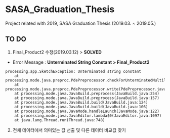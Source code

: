 # SASA_Graduation_Thesis
Project related with 2019, SASA Graduation Thesis (2019.03. ~ 2019.05.)  

## TO DO  
1) Final_Product2 수정(2019.03.12) > **SOLVED**  
- Error Message : **Unterminated String Constant > Final_Product2**  
<pre><code>processing.app.SketchException: Unterminated string constant
	at processing.mode.java.preproc.PdePreprocessor.checkForUnterminatedMultilineComment(PdePreprocessor.java:850)
	at processing.mode.java.preproc.PdePreprocessor.write(PdePreprocessor.java:925)
	at processing.mode.java.JavaBuild.preprocess(JavaBuild.java:254)
	at processing.mode.java.JavaBuild.preprocess(JavaBuild.java:157)
	at processing.mode.java.JavaBuild.build(JavaBuild.java:124)
	at processing.mode.java.JavaBuild.build(JavaBuild.java:106)
	at processing.mode.java.JavaMode.handleLaunch(JavaMode.java:122)
	at processing.mode.java.JavaEditor.lambda$0(JavaEditor.java:1097)
	at java.lang.Thread.run(Thread.java:748)
</code></pre>

2) 전체 데이터에서 의미있는 값 선출 및 다른 데이터 비교값 찾기  
